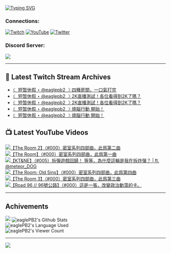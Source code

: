 <!--### Hello people, I'm EaglePB2 - The one who building something for fun 👋
Thank you for standby for this profile.   
The purpose of this profile is coming soon.   
You may come back later, as you wish if this readme.md is updated.   -->

<a href="https://git.io/typing-svg"><img src="https://readme-typing-svg.herokuapp.com?font=Fira+Code&duration=1000&pause=5000&vCenter=true&random=false&width=500&lines=%F0%9F%91%8B+Hello+Everyone%2C+I'm+EaglePB2.;%F0%9F%99%87+Thank+you+for+stopping+by+my+profile.+;%F0%9F%94%AD+%3D%3D%3D%3D+%F0%9F%94%AD;%F0%9F%91%8B+%E4%BD%A0%E5%A5%BD%EF%BC%8C%E6%AD%A1%E8%BF%8E%E4%BE%86%E5%88%B0%E6%88%91%E7%9A%84%E4%BB%A3%E7%A2%BC%E5%BA%AB%E3%80%82;%F0%9F%99%87+%E6%84%9F%E8%AC%9D%E5%89%8D%E4%BE%86%E5%8F%83%E8%A7%80%E5%B0%8F%E5%B1%8B+owo~" alt="Typing SVG" /></a>

### Connections:

[![Twitch](https://img.shields.io/badge/Twitch-9347FF?style=flat-square&logo=twitch&logoColor=white)](https://www.twitch.tv/eaglepb2)
[![YouTube](https://img.shields.io/badge/YouTube-%23FF0000.svg?style=flat-square&logo=YouTube&logoColor=white)](https://www.youtube.com/eaglepb2)
[![Twitter](https://img.shields.io/badge/Twitter-%231DA1F2.svg?style=flat-square&logo=Twitter&logoColor=white)](https://twitter.com/eaglepb2)

### Discord Server:

[![](https://invidget.switchblade.xyz/qKrub9b?theme=dark&language=ch)](https://discord.gg/qKrub9b)

---

## 👾 Latest Twitch Stream Archives
<!-- TWITCH:START -->
- [☾ 短暂休假 ⋆ @eaglepb2 ☽  四種房間，一口氣打完](https://www.twitch.tv/videos/2513013280)
- [☾ 短暂休假 ⋆ @eaglepb2 ☽  2K直播測試！各位看得到2K了嗎？](https://www.twitch.tv/videos/2510454941)
- [☾ 短暂休假 ⋆ @eaglepb2 ☽  2K直播測試！各位看得到2K了嗎？](https://www.twitch.tv/videos/2510411569)
- [☾ 短暂休假 ⋆ @eaglepb2 ☽  燒腦行動 開始！](https://www.twitch.tv/videos/2508597654)
- [☾ 短暂休假 ⋆ @eaglepb2 ☽  燒腦行動 開始！](https://www.twitch.tv/videos/2508496157)
<!-- TWITCH:END -->



## 📺 Latest YouTube Videos
<!-- YOUTUBE:START -->
<!-- YOUTUBE:END -->

<!-- BEGIN YOUTUBE-CARDS -->
<a href="https://www.youtube.com/watch?v=W5XHJOIyjc0">
  <picture>
    <source media="(prefers-color-scheme: dark)" srcset="https://ytcards.demolab.com/?id=W5XHJOIyjc0&title=%E3%80%90The+Room+2%E3%80%91%EF%BC%88%23000%EF%BC%89%E5%AF%86%E5%AE%A4%E7%B3%BB%E5%88%97%E5%9B%9B%E9%83%A8%E6%9B%B2%EF%BC%8C%E6%AD%A4%E7%88%B2%E7%AC%AC%E4%BA%8C%E6%9B%B2&lang=zh&timestamp=1752833440&background_color=%230d1117&title_color=%23ffffff&stats_color=%23dedede&max_title_lines=1&width=250&border_radius=5&duration=0">
    <img src="https://ytcards.demolab.com/?id=W5XHJOIyjc0&title=%E3%80%90The+Room+2%E3%80%91%EF%BC%88%23000%EF%BC%89%E5%AF%86%E5%AE%A4%E7%B3%BB%E5%88%97%E5%9B%9B%E9%83%A8%E6%9B%B2%EF%BC%8C%E6%AD%A4%E7%88%B2%E7%AC%AC%E4%BA%8C%E6%9B%B2&lang=zh&timestamp=1752833440&background_color=%23ffffff&title_color=%2324292f&stats_color=%2357606a&max_title_lines=1&width=250&border_radius=5&duration=0" alt="【The Room 2】（#000）密室系列四部曲，此爲第二曲" title="【The Room 2】（#000）密室系列四部曲，此爲第二曲">
  </picture>
</a>
<a href="https://www.youtube.com/watch?v=80u50PqcXNA">
  <picture>
    <source media="(prefers-color-scheme: dark)" srcset="https://ytcards.demolab.com/?id=80u50PqcXNA&title=%E3%80%90The+Room%E3%80%91%EF%BC%88%23000%EF%BC%89%E5%AF%86%E5%AE%A4%E7%B3%BB%E5%88%97%E5%9B%9B%E9%83%A8%E6%9B%B2%EF%BC%8C%E6%AD%A4%E7%88%B2%E7%AC%AC%E4%B8%80%E6%9B%B2&lang=zh&timestamp=1752833238&background_color=%230d1117&title_color=%23ffffff&stats_color=%23dedede&max_title_lines=1&width=250&border_radius=5&duration=6744">
    <img src="https://ytcards.demolab.com/?id=80u50PqcXNA&title=%E3%80%90The+Room%E3%80%91%EF%BC%88%23000%EF%BC%89%E5%AF%86%E5%AE%A4%E7%B3%BB%E5%88%97%E5%9B%9B%E9%83%A8%E6%9B%B2%EF%BC%8C%E6%AD%A4%E7%88%B2%E7%AC%AC%E4%B8%80%E6%9B%B2&lang=zh&timestamp=1752833238&background_color=%23ffffff&title_color=%2324292f&stats_color=%2357606a&max_title_lines=1&width=250&border_radius=5&duration=6744" alt="【The Room】（#000）密室系列四部曲，此爲第一曲" title="【The Room】（#000）密室系列四部曲，此爲第一曲">
  </picture>
</a>
<a href="https://www.youtube.com/watch?v=cRGLl2U3hsw">
  <picture>
    <source media="(prefers-color-scheme: dark)" srcset="https://ytcards.demolab.com/?id=cRGLl2U3hsw&title=%E3%80%90KT%26NE%E3%80%91%EF%BC%88%23005%EF%BC%89%E6%8B%86%E5%BD%88%E9%81%8A%E6%88%B2%E5%9B%9E%E6%AD%B8%EF%BC%81+%E7%AD%89%E7%AD%89%EF%BC%8C%E7%82%BA%E4%BB%80%E9%BA%BC%E9%80%99%E8%BC%AA%E6%98%AF%E6%88%91%E5%9C%A8%E6%8B%86%E7%82%B8%E5%BD%88%EF%BC%9F+%7C+ft.++%40meteor_DOG&lang=zh&timestamp=1752833858&background_color=%230d1117&title_color=%23ffffff&stats_color=%23dedede&max_title_lines=1&width=250&border_radius=5&duration=0">
    <img src="https://ytcards.demolab.com/?id=cRGLl2U3hsw&title=%E3%80%90KT%26NE%E3%80%91%EF%BC%88%23005%EF%BC%89%E6%8B%86%E5%BD%88%E9%81%8A%E6%88%B2%E5%9B%9E%E6%AD%B8%EF%BC%81+%E7%AD%89%E7%AD%89%EF%BC%8C%E7%82%BA%E4%BB%80%E9%BA%BC%E9%80%99%E8%BC%AA%E6%98%AF%E6%88%91%E5%9C%A8%E6%8B%86%E7%82%B8%E5%BD%88%EF%BC%9F+%7C+ft.++%40meteor_DOG&lang=zh&timestamp=1752833858&background_color=%23ffffff&title_color=%2324292f&stats_color=%2357606a&max_title_lines=1&width=250&border_radius=5&duration=0" alt="【KT&NE】（#005）拆彈遊戲回歸！ 等等，為什麼這輪是我在拆炸彈？ | ft.  @meteor_DOG" title="【KT&NE】（#005）拆彈遊戲回歸！ 等等，為什麼這輪是我在拆炸彈？ | ft.  @meteor_DOG">
  </picture>
</a>
<a href="https://www.youtube.com/watch?v=3aOLDtmwb20">
  <picture>
    <source media="(prefers-color-scheme: dark)" srcset="https://ytcards.demolab.com/?id=3aOLDtmwb20&title=%E3%80%90The+Room%3A+Old+Sins%E3%80%91%EF%BC%88%23000%EF%BC%89%E5%AF%86%E5%AE%A4%E7%B3%BB%E5%88%97%E5%9B%9B%E9%83%A8%E6%9B%B2%EF%BC%8C%E6%AD%A4%E7%88%B2%E7%AC%AC%E5%9B%9B%E6%9B%B2&lang=zh&timestamp=1752833678&background_color=%230d1117&title_color=%23ffffff&stats_color=%23dedede&max_title_lines=1&width=250&border_radius=5&duration=0">
    <img src="https://ytcards.demolab.com/?id=3aOLDtmwb20&title=%E3%80%90The+Room%3A+Old+Sins%E3%80%91%EF%BC%88%23000%EF%BC%89%E5%AF%86%E5%AE%A4%E7%B3%BB%E5%88%97%E5%9B%9B%E9%83%A8%E6%9B%B2%EF%BC%8C%E6%AD%A4%E7%88%B2%E7%AC%AC%E5%9B%9B%E6%9B%B2&lang=zh&timestamp=1752833678&background_color=%23ffffff&title_color=%2324292f&stats_color=%2357606a&max_title_lines=1&width=250&border_radius=5&duration=0" alt="【The Room: Old Sins】（#000）密室系列四部曲，此爲第四曲" title="【The Room: Old Sins】（#000）密室系列四部曲，此爲第四曲">
  </picture>
</a>
<a href="https://www.youtube.com/watch?v=qxdsxjnkcYM">
  <picture>
    <source media="(prefers-color-scheme: dark)" srcset="https://ytcards.demolab.com/?id=qxdsxjnkcYM&title=%E3%80%90The+Room+3%E3%80%91%EF%BC%88%23000%EF%BC%89%E5%AF%86%E5%AE%A4%E7%B3%BB%E5%88%97%E5%9B%9B%E9%83%A8%E6%9B%B2%EF%BC%8C%E6%AD%A4%E7%88%B2%E7%AC%AC%E4%B8%89%E6%9B%B2&lang=zh&timestamp=1752833575&background_color=%230d1117&title_color=%23ffffff&stats_color=%23dedede&max_title_lines=1&width=250&border_radius=5&duration=0">
    <img src="https://ytcards.demolab.com/?id=qxdsxjnkcYM&title=%E3%80%90The+Room+3%E3%80%91%EF%BC%88%23000%EF%BC%89%E5%AF%86%E5%AE%A4%E7%B3%BB%E5%88%97%E5%9B%9B%E9%83%A8%E6%9B%B2%EF%BC%8C%E6%AD%A4%E7%88%B2%E7%AC%AC%E4%B8%89%E6%9B%B2&lang=zh&timestamp=1752833575&background_color=%23ffffff&title_color=%2324292f&stats_color=%2357606a&max_title_lines=1&width=250&border_radius=5&duration=0" alt="【The Room 3】（#000）密室系列四部曲，此爲第三曲" title="【The Room 3】（#000）密室系列四部曲，此爲第三曲">
  </picture>
</a>
<a href="https://www.youtube.com/watch?v=lLTLPV-9sGg">
  <picture>
    <source media="(prefers-color-scheme: dark)" srcset="https://ytcards.demolab.com/?id=lLTLPV-9sGg&title=%E3%80%90Road+96+%2F%2F+96%E8%99%9F%E5%85%AC%E8%B7%AF%E3%80%91%EF%BC%88%23000%EF%BC%89%E9%80%99%E6%98%AF%E4%B8%80%E5%BC%B5%EF%BC%8C%E6%94%B9%E8%AE%8A%E6%94%BF%E6%B2%BB%E5%8B%95%E8%95%A9%E7%9A%84%E5%8D%A1%E3%80%82&lang=zh&timestamp=1752654373&background_color=%230d1117&title_color=%23ffffff&stats_color=%23dedede&max_title_lines=1&width=250&border_radius=5&duration=21731">
    <img src="https://ytcards.demolab.com/?id=lLTLPV-9sGg&title=%E3%80%90Road+96+%2F%2F+96%E8%99%9F%E5%85%AC%E8%B7%AF%E3%80%91%EF%BC%88%23000%EF%BC%89%E9%80%99%E6%98%AF%E4%B8%80%E5%BC%B5%EF%BC%8C%E6%94%B9%E8%AE%8A%E6%94%BF%E6%B2%BB%E5%8B%95%E8%95%A9%E7%9A%84%E5%8D%A1%E3%80%82&lang=zh&timestamp=1752654373&background_color=%23ffffff&title_color=%2324292f&stats_color=%2357606a&max_title_lines=1&width=250&border_radius=5&duration=21731" alt="【Road 96 // 96號公路】（#000）這是一張，改變政治動蕩的卡。" title="【Road 96 // 96號公路】（#000）這是一張，改變政治動蕩的卡。">
  </picture>
</a>
<!-- END YOUTUBE-CARDS -->

---

## Achivements
[![](https://github-profile-trophy.vercel.app/?username=eaglepb2&theme=monokai&no-bg=true&&title=Repositories,Issues,Commit,MultiLanguage)](https://github.com/anuraghazra/github-readme-stats)
<img align="center" alt="eaglePB2's Github Stats" src="https://github-readme-stats.vercel.app/api?username=eaglePB2&show_icons=true&hide_border=true&theme=merko" />
<br>
<img align="center" alt="eaglePB2's Language Used" src="https://github-readme-stats.vercel.app/api/top-langs/?username=eaglePB2&show_icons=true&hide_border=true&theme=merko&layout=compact&langs_count=8" />
<br>
<img align="center" alt="eaglePB2's Viewer Count" src="https://visitcount.itsvg.in/api?id=eaglepb2&label=Profile%20Views&color=3&icon=5&pretty=true" />

<hr>

<!-- RANDOMQUOTE:START -->
![](https://quotes-github-readme.vercel.app/api?type=horizontal&theme=merko)
<!-- RANDOMQUOTE:END -->


<!--
       _____   _   _   _____       _____   _   _   ____   
      |_   _| | | | | |  ___|     |  ___| | \ | | |  _  \  
        | |   | |_| | | |___      | |___  |  \| | | | | | 
        | |   |  _  | |  ___|     |  ___| |     | | | | | 
        | |   | | | | | |___      | |___  | |\  | | |_| | 
        |_|   |_| |_| |_____|     |_____| |_| \_| |____ / 
      
-->
